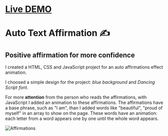 # [Live DEMO](https://rusdiana97.github.io/auto-text-affirmations-effect-animation.github.io/)

# Auto Text Affirmation ✍️

## Positive affirmation for more confidence

I created a HTML, CSS and JavaScript project for an auto affirmations effect animation.

I choosed a simple design for the project: *blue background* and *Dancing Script font*. 

For more **attention** from the person who reads the affirmations, with JavaScript I added an animation to these affirmations. The affirmations have a base phrase, such as "I am", than I added words like "beautiful", "proud of myself" in an array to show on the page. These words have an animation: each letter from a word appears one by one until the whole word appears.

![Affirmations](https://github.com/RusDiana97/auto-text-affirmations-effect-animation.github.io/blob/main/screenshot.png)
